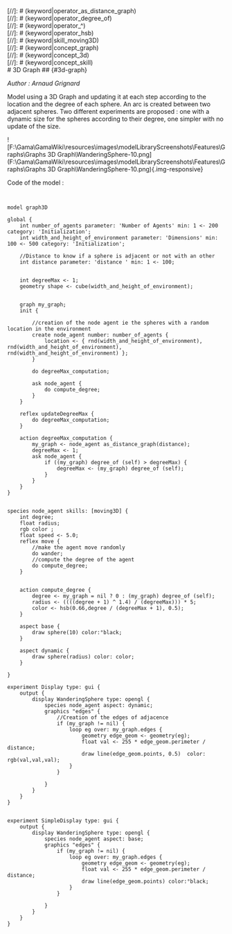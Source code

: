 [//]: # (keyword|operator_cube)
<div class='gama-keyword-style' id ='198_0_249_operator-cube'></div>
[//]: # (keyword|operator_as_distance_graph)
<div class='gama-keyword-style' id ='198_1_185_operator-as-distance-graph'></div>
[//]: # (keyword|operator_degree_of)
<div class='gama-keyword-style' id ='198_2_255_operator-degree-of'></div>
[//]: # (keyword|operator_^)
<div class='gama-keyword-style' id ='198_3_139_operator--'></div>
[//]: # (keyword|operator_hsb)
<div class='gama-keyword-style' id ='198_4_324_operator-hsb'></div>
[//]: # (keyword|skill_moving3D)
<div class='gama-keyword-style' id ='198_5_1160_skill-moving3D'></div>
[//]: # (keyword|concept_graph)
<div class='gama-keyword-style' id ='198_6_47_concept-graph'></div>
[//]: # (keyword|concept_3d)
<div class='gama-keyword-style' id ='198_7_1_concept-3d'></div>
[//]: # (keyword|concept_skill)
<div class='gama-keyword-style' id ='198_8_101_concept-skill'></div>
# 3D Graph ## {#3d-graph}


_Author : Arnaud Grignard_

Model using a 3D Graph and updating it at each step according to the location and the degree of each sphere. An arc is created between two adjacent spheres. Two different experiments are proposed : one with a dynamic size for the spheres according to their degree, one simpler with no update of the size.


![F:\Gama\GamaWiki\resources\images\modelLibraryScreenshots\Features\Graphs\Graphs 3D Graph\WanderingSphere-10.png](F:\Gama\GamaWiki\resources\images\modelLibraryScreenshots\Features\Graphs\Graphs 3D Graph\WanderingSphere-10.png){.img-responsive}

Code of the model : 

```
  

model graph3D

global {
	int number_of_agents parameter: 'Number of Agents' min: 1 <- 200 category: 'Initialization';
	int width_and_height_of_environment parameter: 'Dimensions' min: 100 <- 500 category: 'Initialization';
	
	//Distance to know if a sphere is adjacent or not with an other
	int distance parameter: 'distance ' min: 1 <- 100;
	
	
	int degreeMax <- 1;
	geometry shape <- cube(width_and_height_of_environment);
	
	
	graph my_graph;
	init {
		
		//creation of the node agent ie the spheres with a random location in the environment
		create node_agent number: number_of_agents {
			location <- { rnd(width_and_height_of_environment), rnd(width_and_height_of_environment), rnd(width_and_height_of_environment) };
		}
		
		do degreeMax_computation;
		
		ask node_agent {
			do compute_degree;
		}
	}
	
	reflex updateDegreeMax {
		do degreeMax_computation;
	}

	action degreeMax_computation {
		my_graph <- node_agent as_distance_graph(distance);
		degreeMax <- 1;
		ask node_agent {
			if ((my_graph) degree_of (self) > degreeMax) {
				degreeMax <- (my_graph) degree_of (self);
			}
		}
	}
}


species node_agent skills: [moving3D] {
	int degree;
	float radius;
	rgb color ;
	float speed <- 5.0;
	reflex move {
		//make the agent move randomly
		do wander;
		//compute the degree of the agent
		do compute_degree;
	}
	
	
	action compute_degree {
		degree <- my_graph = nil ? 0 : (my_graph) degree_of (self);
		radius <- ((((degree + 1) ^ 1.4) / (degreeMax))) * 5;
		color <- hsb(0.66,degree / (degreeMax + 1), 0.5);
	}

    aspect base {
		draw sphere(10) color:°black;
	}
	
	aspect dynamic {
		draw sphere(radius) color: color;
	}

}

experiment Display type: gui {
	output {
		display WanderingSphere type: opengl { 
			species node_agent aspect: dynamic;
			graphics "edges" {
				//Creation of the edges of adjacence
				if (my_graph != nil) {
					loop eg over: my_graph.edges {
						geometry edge_geom <- geometry(eg);
						float val <- 255 * edge_geom.perimeter / distance; 
						draw line(edge_geom.points, 0.5)  color: rgb(val,val,val);
					}
				}
				
			}
		}
	}
}


experiment SimpleDisplay type: gui {
	output {
		display WanderingSphere type: opengl { 
			species node_agent aspect: base;
			graphics "edges" {
				if (my_graph != nil) {
					loop eg over: my_graph.edges {
						geometry edge_geom <- geometry(eg);
						float val <- 255 * edge_geom.perimeter / distance; 
						draw line(edge_geom.points) color:°black;
					}
				}
				
			}
		}
	}
}
```